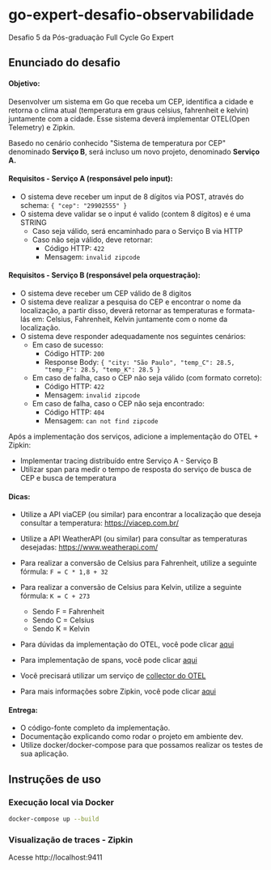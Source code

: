 # go-expert-desafio-observabilidade
Desafio 5 da Pós-graduação Full Cycle Go Expert

## Enunciado do desafio

#### Objetivo:
Desenvolver um sistema em Go que receba um CEP, identifica a cidade e retorna o clima atual (temperatura em graus celsius, fahrenheit e kelvin) juntamente com a cidade. Esse sistema deverá implementar OTEL(Open Telemetry) e Zipkin.

Basedo no cenário conhecido "Sistema de temperatura por CEP" denominado **Serviço B**, será incluso um novo projeto, denominado **Serviço A.**

#### Requisitos - Serviço A (responsável pelo input):

- O sistema deve receber um input de 8 dígitos via POST, através do schema:  `{ "cep": "29902555" }`
- O sistema deve validar se o input é valido (contem 8 dígitos) e é uma STRING
  - Caso seja válido, será encaminhado para o Serviço B via HTTP
  - Caso não seja válido, deve retornar:
    - Código HTTP: `422`
    - Mensagem: `invalid zipcode`

#### Requisitos - Serviço B (responsável pela orquestração):

- O sistema deve receber um CEP válido de 8 digitos
- O sistema deve realizar a pesquisa do CEP e encontrar o nome da localização, a partir disso, deverá retornar as temperaturas e formata-lás em: Celsius, Fahrenheit, Kelvin juntamente com o nome da localização.
- O sistema deve responder adequadamente nos seguintes cenários:
  - Em caso de sucesso:
    - Código HTTP: `200`
    - Response Body: `{ "city: "São Paulo", "temp_C": 28.5, "temp_F": 28.5, "temp_K": 28.5 }`
  - Em caso de falha, caso o CEP não seja válido (com formato correto):
    - Código HTTP: `422`
    - Mensagem: `invalid zipcode`
  - ​Em caso de falha, caso o CEP não seja encontrado:
    - Código HTTP: `404`
    - Mensagem: `can not find zipcode`

Após a implementação dos serviços, adicione a implementação do OTEL + Zipkin:

- Implementar tracing distribuído entre Serviço A - Serviço B
- Utilizar span para medir o tempo de resposta do serviço de busca de CEP e busca de temperatura

#### Dicas:

- Utilize a API viaCEP (ou similar) para encontrar a localização que deseja consultar a temperatura: https://viacep.com.br/
- Utilize a API WeatherAPI (ou similar) para consultar as temperaturas desejadas: https://www.weatherapi.com/

- Para realizar a conversão de Celsius para Fahrenheit, utilize a seguinte fórmula: `F = C * 1,8 + 32`

- Para realizar a conversão de Celsius para Kelvin, utilize a seguinte fórmula: `K = C + 273`
  - Sendo F = Fahrenheit
  - Sendo C = Celsius
  - Sendo K = Kelvin

- Para dúvidas da implementação do OTEL, você pode clicar [aqui](https://opentelemetry.io/docs/languages/go/getting-started/)
- Para implementação de spans, você pode clicar [aqui](https://opentelemetry.io/docs/languages/go/instrumentation/#creating-spans)
- Você precisará utilizar um serviço de [collector do OTEL](https://opentelemetry.io/docs/collector/quick-start/)
- Para mais informações sobre Zipkin, você pode clicar [aqui](https://zipkin.io/)

#### Entrega:

- O código-fonte completo da implementação.
- Documentação explicando como rodar o projeto em ambiente dev.
- Utilize docker/docker-compose para que possamos realizar os testes de sua aplicação.

## Instruções de uso

### Execução local via Docker

```bash
docker-compose up --build
````

### Visualização de traces - Zipkin

Acesse http://localhost:9411

